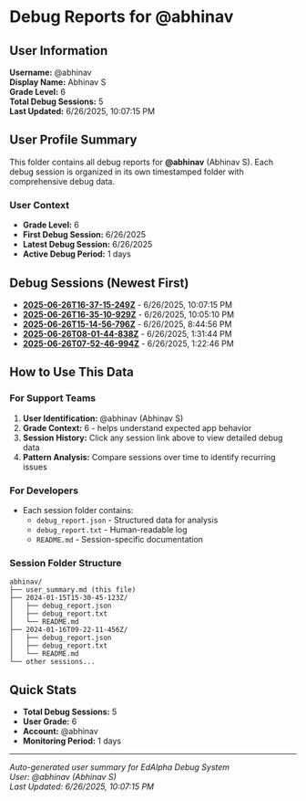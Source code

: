 # Debug Reports for @abhinav

## User Information

**Username:** @abhinav  
**Display Name:** Abhinav S  
**Grade Level:** 6  
**Total Debug Sessions:** 5  
**Last Updated:** 6/26/2025, 10:07:15 PM

## User Profile Summary

This folder contains all debug reports for **@abhinav** (Abhinav S). Each debug session is organized in its own timestamped folder with comprehensive debug data.

### User Context
- **Grade Level:** 6
- **First Debug Session:** 6/26/2025
- **Latest Debug Session:** 6/26/2025
- **Active Debug Period:** 1 days

## Debug Sessions (Newest First)

- **[2025-06-26T16-37-15-249Z](2025-06-26T16-37-15-249Z/)** - 6/26/2025, 10:07:15 PM
- **[2025-06-26T16-35-10-929Z](2025-06-26T16-35-10-929Z/)** - 6/26/2025, 10:05:10 PM
- **[2025-06-26T15-14-56-796Z](2025-06-26T15-14-56-796Z/)** - 6/26/2025, 8:44:56 PM
- **[2025-06-26T08-01-44-838Z](2025-06-26T08-01-44-838Z/)** - 6/26/2025, 1:31:44 PM
- **[2025-06-26T07-52-46-994Z](2025-06-26T07-52-46-994Z/)** - 6/26/2025, 1:22:46 PM

## How to Use This Data

### For Support Teams
1. **User Identification:** @abhinav (Abhinav S)
2. **Grade Context:** 6 - helps understand expected app behavior
3. **Session History:** Click any session link above to view detailed debug data
4. **Pattern Analysis:** Compare sessions over time to identify recurring issues

### For Developers
- Each session folder contains:
  - `debug_report.json` - Structured data for analysis
  - `debug_report.txt` - Human-readable log
  - `README.md` - Session-specific documentation

### Session Folder Structure
```
abhinav/
├── user_summary.md (this file)
├── 2024-01-15T15-30-45-123Z/
│   ├── debug_report.json
│   ├── debug_report.txt
│   └── README.md
├── 2024-01-16T09-22-11-456Z/
│   ├── debug_report.json
│   ├── debug_report.txt
│   └── README.md
└── other sessions...
```

## Quick Stats

- **Total Debug Sessions:** 5
- **User Grade:** 6
- **Account:** @abhinav
- **Monitoring Period:** 1 days

---
*Auto-generated user summary for EdAlpha Debug System*  
*User: @abhinav (Abhinav S)*  
*Last Updated: 6/26/2025, 10:07:15 PM*